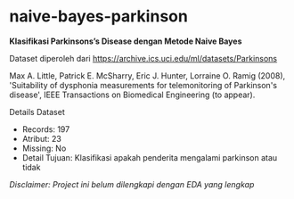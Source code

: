 # naive-bayes-parkinson
**Klasifikasi Parkinsons’s Disease dengan Metode Naive Bayes**

Dataset diperoleh dari https://archive.ics.uci.edu/ml/datasets/Parkinsons

Max A. Little, Patrick E. McSharry, Eric J. Hunter, Lorraine O. Ramig (2008), 'Suitability of dysphonia measurements for telemonitoring of Parkinson's disease', IEEE Transactions on Biomedical Engineering (to appear).

Details Dataset
* Records: 197
* Atribut: 23
* Missing: No
* Detail Tujuan: Klasifikasi apakah penderita mengalami parkinson atau tidak

_Disclaimer: Project ini belum dilengkapi dengan EDA yang lengkap_
